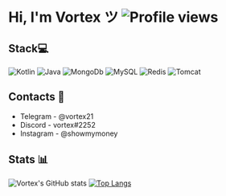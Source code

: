 # Hi, I'm Vortex ツ ![Profile views](https://gpvc.arturio.dev/xVorttex)

## Stack💻
![Kotlin](https://img.shields.io/badge/-Kotlin-0095D5?style=flat-square&logo=kotlin&logoColor=white)
![Java](https://img.shields.io/badge/-Java-007396?style=flat-square&logo=java&logoColor=white)
![MongoDb](https://img.shields.io/badge/-MongoDb-47A248?style=flat-square&logo=mongodb&logoColor=white)
![MySQL](https://img.shields.io/badge/-MySQL-4479A1?style=flat-square&logo=mysql&logoColor=white)
![Redis](https://img.shields.io/badge/-Redis-DC382D?style=flat-square&logo=redis&logoColor=white)
![Tomcat](https://img.shields.io/badge/-Tomcat-F8DC75?style=flat-square&logo=apachetomcat&logoColor=white)

## Contacts 💭
* Telegram - @vortex21
* Discord - vortex#2252 
* Instagram - @showmymoney

## Stats 📊
![Vortex's GitHub stats](https://github-readme-stats.vercel.app/api/?username=xVorttex&show_icons=true&title_color=fff&icon_color=79ff97&text_color=9f9f9f&bg_color=151515)
[![Top Langs](https://github-readme-stats.vercel.app/api/top-langs/?username=xVorttex&show_icons=true&title_color=fff&icon_color=79ff97&text_color=9f9f9f&bg_color=151515)](https://github.com/anuraghazra/github-readme-stats)
